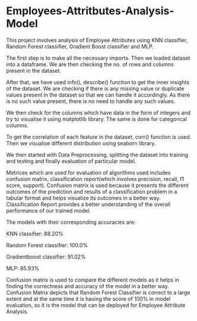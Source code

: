 # Employees-Attritbutes-Analysis-Model

This project involves analysis of Employee Attributes using KNN classifier, Random Forest classifier, Gradient Boost classifier and MLP.

The first step is to make all the necessary imports.
Then we loaded dataset into a dataframe.
We are then checking the no. of rows and columns present in the dataset.

After that, we have used info(), describe() function to get the inner insights of the dataset.
We are checking if there is any missing value or duplicate values present in the dataset so that we can handle it accordingly. As there is no such value present, there is no need to handle any such values.

We then check for the columns which have data in the form of integers and try to visualise it using matplotlib library.
The same is done for categorical columns.

To get the correlation of each feature in the dataset, corr() function is used. Then we visualise different distribution using seaborn library.

We then started with Data Preprocessing, splitting the dataset into training and testing and finally evaluation of particular model.

Metrices which are used for evaluation of algorithms used includes confusion matrix, classification report(which involves precision, recall, f1 score, support). Confusion matrix is used because it presents the different outcomes of the prediction and results of a classification problem in a tabular format  and helps visualize its outcomes in a better way. Classification Report provides a better understanding of the overall performance of our trained model.

The models with their corresponding accuracies are:

KNN classifier: 88.20%

Random Forest classifier: 100.0%

Gradientboost classifier: 91.02%

MLP: 85.93%

Confusion matrix is used to compare the different models as it helps in finding the correctness and accuracy of the model in a better way.
Confusion Matrix depicts that Random Forest Classifier is correct to a large extent and at the same time it is having the score of 100% in model evaluation, so it is the model that can be deployed for Employee Attribute Analysis.

